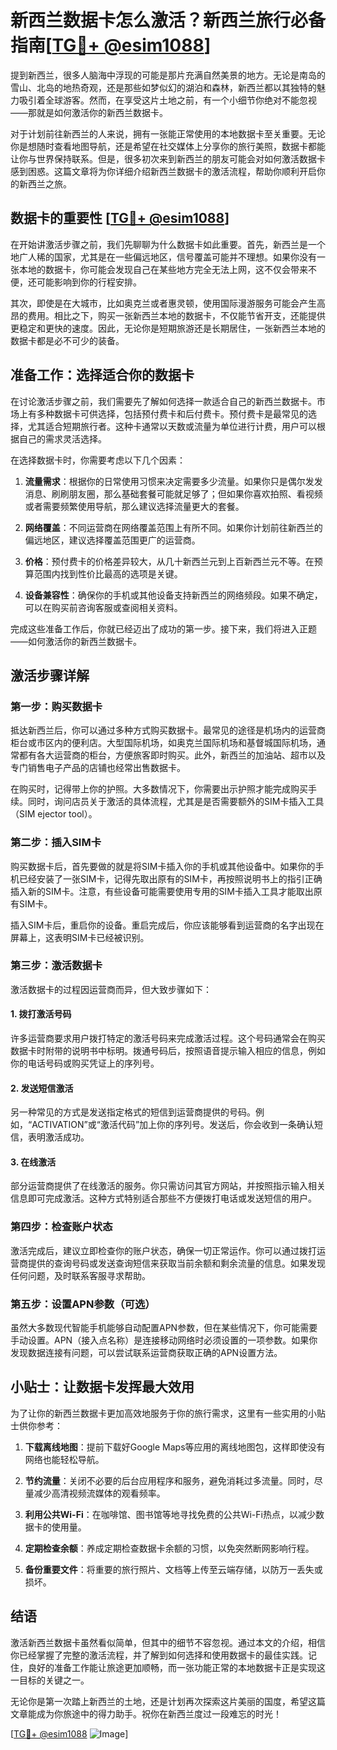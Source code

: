 # 新西兰数据卡怎么激活？新西兰旅行必备指南[[TG💪+ @esim1088](https://t.me/s/esim1088)]

提到新西兰，很多人脑海中浮现的可能是那片充满自然美景的地方。无论是南岛的雪山、北岛的地热奇观，还是那些如梦似幻的湖泊和森林，新西兰都以其独特的魅力吸引着全球游客。然而，在享受这片土地之前，有一个小细节你绝对不能忽视——那就是如何激活你的新西兰数据卡。

对于计划前往新西兰的人来说，拥有一张能正常使用的本地数据卡至关重要。无论你是想随时查看地图导航，还是希望在社交媒体上分享你的旅行美照，数据卡都能让你与世界保持联系。但是，很多初次来到新西兰的朋友可能会对如何激活数据卡感到困惑。这篇文章将为你详细介绍新西兰数据卡的激活流程，帮助你顺利开启你的新西兰之旅。

## 数据卡的重要性 [[TG💪+ @esim1088](https://t.me/s/esim1088)]

在开始讲激活步骤之前，我们先聊聊为什么数据卡如此重要。首先，新西兰是一个地广人稀的国家，尤其是在一些偏远地区，信号覆盖可能并不理想。如果你没有一张本地的数据卡，你可能会发现自己在某些地方完全无法上网，这不仅会带来不便，还可能影响到你的行程安排。

其次，即使是在大城市，比如奥克兰或者惠灵顿，使用国际漫游服务可能会产生高昂的费用。相比之下，购买一张新西兰本地的数据卡，不仅能节省开支，还能提供更稳定和更快的速度。因此，无论你是短期旅游还是长期居住，一张新西兰本地的数据卡都是必不可少的装备。

## 准备工作：选择适合你的数据卡

在讨论激活步骤之前，我们需要先了解如何选择一款适合自己的新西兰数据卡。市场上有多种数据卡可供选择，包括预付费卡和后付费卡。预付费卡是最常见的选择，尤其适合短期旅行者。这种卡通常以天数或流量为单位进行计费，用户可以根据自己的需求灵活选择。

在选择数据卡时，你需要考虑以下几个因素：

1. **流量需求**：根据你的日常使用习惯来决定需要多少流量。如果你只是偶尔发发消息、刷刷朋友圈，那么基础套餐可能就足够了；但如果你喜欢拍照、看视频或者需要频繁使用导航，那么建议选择流量更大的套餐。

2. **网络覆盖**：不同运营商在网络覆盖范围上有所不同。如果你计划前往新西兰的偏远地区，建议选择覆盖范围更广的运营商。

3. **价格**：预付费卡的价格差异较大，从几十新西兰元到上百新西兰元不等。在预算范围内找到性价比最高的选项是关键。

4. **设备兼容性**：确保你的手机或其他设备支持新西兰的网络频段。如果不确定，可以在购买前咨询客服或查阅相关资料。

完成这些准备工作后，你就已经迈出了成功的第一步。接下来，我们将进入正题——如何激活你的新西兰数据卡。

## 激活步骤详解

### 第一步：购买数据卡

抵达新西兰后，你可以通过多种方式购买数据卡。最常见的途径是机场内的运营商柜台或市区内的便利店。大型国际机场，如奥克兰国际机场和基督城国际机场，通常都有各大运营商的柜台，方便旅客即时购买。此外，新西兰的加油站、超市以及专门销售电子产品的店铺也经常出售数据卡。

在购买时，记得带上你的护照。大多数情况下，你需要出示护照才能完成购买手续。同时，询问店员关于激活的具体流程，尤其是是否需要额外的SIM卡插入工具（SIM ejector tool）。

### 第二步：插入SIM卡

购买数据卡后，首先要做的就是将SIM卡插入你的手机或其他设备中。如果你的手机已经安装了一张SIM卡，记得先取出原有的SIM卡，再按照说明书上的指引正确插入新的SIM卡。注意，有些设备可能需要使用专用的SIM卡插入工具才能取出原有SIM卡。

插入SIM卡后，重启你的设备。重启完成后，你应该能够看到运营商的名字出现在屏幕上，这表明SIM卡已经被识别。

### 第三步：激活数据卡

激活数据卡的过程因运营商而异，但大致步骤如下：

#### 1. 拨打激活号码
许多运营商要求用户拨打特定的激活号码来完成激活过程。这个号码通常会在购买数据卡时附带的说明书中标明。拨通号码后，按照语音提示输入相应的信息，例如你的电话号码或购买凭证上的序列号。

#### 2. 发送短信激活
另一种常见的方式是发送指定格式的短信到运营商提供的号码。例如，“ACTIVATION”或“激活代码”加上你的序列号。发送后，你会收到一条确认短信，表明激活成功。

#### 3. 在线激活
部分运营商提供了在线激活的服务。你只需访问其官方网站，并按照指示输入相关信息即可完成激活。这种方式特别适合那些不方便拨打电话或发送短信的用户。

### 第四步：检查账户状态

激活完成后，建议立即检查你的账户状态，确保一切正常运作。你可以通过拨打运营商提供的查询号码或发送查询短信来获取当前余额和剩余流量的信息。如果发现任何问题，及时联系客服寻求帮助。

### 第五步：设置APN参数（可选）

虽然大多数现代智能手机能够自动配置APN参数，但在某些情况下，你可能需要手动设置。APN（接入点名称）是连接移动网络时必须设置的一项参数。如果你发现数据连接有问题，可以尝试联系运营商获取正确的APN设置方法。

## 小贴士：让数据卡发挥最大效用

为了让你的新西兰数据卡更加高效地服务于你的旅行需求，这里有一些实用的小贴士供你参考：

1. **下载离线地图**：提前下载好Google Maps等应用的离线地图包，这样即使没有网络也能轻松导航。
   
2. **节约流量**：关闭不必要的后台应用程序和服务，避免消耗过多流量。同时，尽量减少高清视频流媒体的观看频率。

3. **利用公共Wi-Fi**：在咖啡馆、图书馆等地寻找免费的公共Wi-Fi热点，以减少数据卡的使用量。

4. **定期检查余额**：养成定期检查数据卡余额的习惯，以免突然断网影响行程。

5. **备份重要文件**：将重要的旅行照片、文档等上传至云端存储，以防万一丢失或损坏。

## 结语

激活新西兰数据卡虽然看似简单，但其中的细节不容忽视。通过本文的介绍，相信你已经掌握了完整的激活流程，并了解到如何选择和使用数据卡的最佳实践。记住，良好的准备工作能让旅途更加顺畅，而一张功能正常的本地数据卡正是实现这一目标的关键之一。

无论你是第一次踏上新西兰的土地，还是计划再次探索这片美丽的国度，希望这篇文章能成为你旅途中的得力助手。祝你在新西兰度过一段难忘的时光！

[[TG💪+ @esim1088](https://t.me/s/esim1088) ![Image](https://i.postimg.cc/4NQfJmqS/Snipaste-2025-05-13-00-14-12.png)]